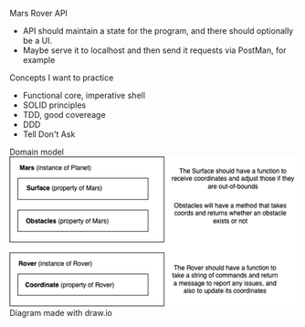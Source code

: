 Mars Rover API
- API should maintain a state for the program, and there should optionally be a UI.
- Maybe serve it to localhost and then send it requests via PostMan, for example

Concepts I want to practice
- Functional core, imperative shell
- SOLID principles
- TDD, good covereage
- DDD
- Tell Don't Ask

Domain model
![domain model](MarsRover_DomainModel.png)
Diagram made with draw.io
